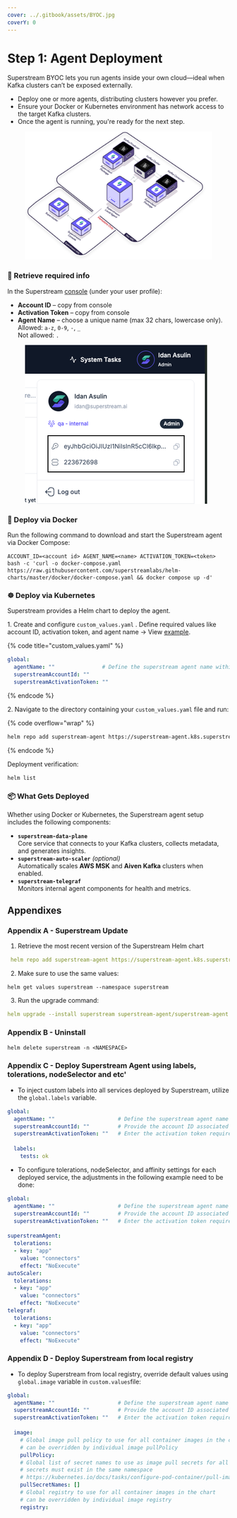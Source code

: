 ```yaml
---
cover: ../.gitbook/assets/BYOC.jpg
coverY: 0
---
```


# Step 1: Agent Deployment

Superstream BYOC lets you run agents inside your own cloud—ideal when Kafka clusters can’t be exposed externally.

* Deploy one or more agents, distributing clusters however you prefer.
* Ensure your Docker or Kubernetes environment has network access to the target Kafka clusters.
* Once the agent is running, you're ready for the next step.

<figure><img src="../.gitbook/assets/684688b1346415bfcb95b278_superstream architecture.svg" alt=""><figcaption></figcaption></figure>

### 🔑 Retrieve required info

In the Superstream [console](https://app.superstream.ai/) (under your user profile):

* **Account ID** – copy from console
* **Activation Token** – copy from console
* **Agent Name** – choose a unique name (max 32 chars, lowercase only).\
  Allowed: `a-z`, `0-9`, `-`, `_`\
  Not allowed: `.`

<figure><img src="../.gitbook/assets/Screenshot 2025-08-05 at 10.19.12.png" alt=""><figcaption></figcaption></figure>

### 🐳 Deploy via Docker

Run the following command to download and start the Superstream agent via Docker Compose:

```
ACCOUNT_ID=<account id> AGENT_NAME=<name> ACTIVATION_TOKEN=<token> bash -c 'curl -o docker-compose.yaml https://raw.githubusercontent.com/superstreamlabs/helm-charts/master/docker/docker-compose.yaml && docker compose up -d'
```

### ☸️ Deploy via Kubernetes

Superstream provides a Helm chart to deploy the agent.

1\. Create and configure `custom_values.yaml` . Define required values like account ID, activation token, and agent name → View [example](https://github.com/superstreamlabs/helm-charts/blob/master/charts/superstream-agent/custom_values.yaml).

{% code title="custom_values.yaml" %}
```yaml
global:
  agentName: ""               # Define the superstream agent name within 32 characters, excluding '.', and using only lowercase letters, numbers, '-', and '_'.
  superstreamAccountId: ""
  superstreamActivationToken: ""
```
{% endcode %}

2\. Navigate to the directory containing your `custom_values.yaml` file and run:

{% code overflow="wrap" %}
```bash
helm repo add superstream-agent https://superstream-agent.k8s.superstream.ai/ --force-update && helm upgrade --install superstream superstream-agent/superstream-agent -f custom_values.yaml --create-namespace --namespace superstream --wait
```
{% endcode %}

Deployment verification:

```bash
helm list
```

### 📦 What Gets Deployed

Whether using Docker or Kubernetes, the Superstream agent setup includes the following components:

* **`superstream-data-plane`**\
  Core service that connects to your Kafka clusters, collects metadata, and generates insights.
* **`superstream-auto-scaler`** _(optional)_\
  Automatically scales **AWS MSK** and **Aiven Kafka** clusters when enabled.
* **`superstream-telegraf`**\
  Monitors internal agent components for health and metrics.

## Appendixes

### Appendix A - Superstream Update

1. Retrieve the most recent version of the Superstream Helm chart

```yaml
 helm repo add superstream-agent https://superstream-agent.k8s.superstream.ai/ --force-update
```

2. Make sure to use the same values:

```
helm get values superstream --namespace superstream
```

3. Run the upgrade command:&#x20;

```yaml
helm upgrade --install superstream superstream-agent/superstream-agent -f custom_values.yaml --namespace superstream --wait
```

### Appendix B - Uninstall

```
helm delete superstream -n <NAMESPACE>
```

### Appendix C - Deploy Superstream Agent using labels, tolerations, nodeSelector and etc'

* To inject custom labels into all services deployed by Superstream, utilize the `global.labels` variable.&#x20;

```yaml
global:
  agentName: ""                    # Define the superstream agent name within 32 characters, excluding '.', and using only lowercase letters, numbers, '-', and '_'.
  superstreamAccountId: ""         # Provide the account ID associated with the deployment, which could be used for identifying resources or configurations tied to a specific account.
  superstreamActivationToken: ""   # Enter the activation token required for services or resources that need an initial token for activation or authentication.
  
  labels:
    tests: ok
```

* To configure tolerations, nodeSelector, and affinity settings for each deployed service, the adjustments in the following example need to be done:

```yaml
global:
  agentName: ""                    # Define the superstream agent name within 32 characters, excluding '.', and using only lowercase letters, numbers, '-', and '_'.
  superstreamAccountId: ""         # Provide the account ID associated with the deployment, which could be used for identifying resources or configurations tied to a specific account.
  superstreamActivationToken: ""   # Enter the activation token required for services or resources that need an initial token for activation or authentication.
  
superstreamAgent:
  tolerations:
  - key: "app"
    value: "connectors"
    effect: "NoExecute"
autoScaler:
  tolerations:
  - key: "app"
    value: "connectors"
    effect: "NoExecute"
telegraf:
  tolerations:
  - key: "app"
    value: "connectors"
    effect: "NoExecute"
```

### Appendix D - Deploy Superstream from local registry

* To deploy Superstream from local registry, override default values using `global.image` variable in  `custom.values`file:

```yaml
global:
  agentName: ""                    # Define the superstream agent name within 32 characters, excluding '.', and using only lowercase letters, numbers, '-', and '_'.
  superstreamAccountId: ""         # Provide the account ID associated with the deployment, which could be used for identifying resources or configurations tied to a specific account.
  superstreamActivationToken: ""   # Enter the activation token required for services or resources that need an initial token for activation or authentication.
  
  image:
    # Global image pull policy to use for all container images in the chart
    # can be overridden by individual image pullPolicy
    pullPolicy:
    # Global list of secret names to use as image pull secrets for all pod specs in the chart
    # secrets must exist in the same namespace
    # https://kubernetes.io/docs/tasks/configure-pod-container/pull-image-private-registry/
    pullSecretNames: []
    # Global registry to use for all container images in the chart
    # can be overridden by individual image registry
    registry: 
```
